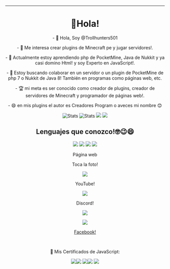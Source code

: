 <hr>
<h1 align="center"> 👋Hola!
</h1>
<p align="center"> - 👋 Hola, Soy @Trollhunters501 </p>
<p align="center"> - 👀 Me interesa crear plugins de Minecraft pe y jugar servidores!.</p>
<p align="center"> - 🌱 Actualmente estoy aprendiendo php de PocketMine, Java de Nukkit y ya casi domino Html! y soy Experto en JavaScript!.</p>
<p align="center"> - 💞️ Estoy buscando colaborar en un servidor o un plugin de PocketMine de php 7 o Nukkit de Java 8! También en programas como páginas web, etc.</p>
<p align="center"> - 🏆 mi meta es ser conocido como creador de plugins, creador de servidores de Minecraft y programador de páginas web!.</p>
<p align="center"> - 😄 en mis plugins el autor es Creadores Program o aveces mi nombre 😊</p>
<div align="center">

![Stats](https://github-readme-stats.vercel.app/api?username=Trollhunters501&theme=dark&show_icons=true&count_private=true&include_all_commits=true) 
![Stats](https://github-readme-stats.vercel.app/api/top-langs/?username=Trollhunters501&show_icons=true&theme=dark)
![](https://github-readme-streak-stats.herokuapp.com/?user=Trollhunters501&theme=dark&hide_border=false)
![](https://github-profile-trophy.vercel.app/?username=Trollhunters501&theme=radical&no-frame=false&no-bg=true&margin-w=4)
<h2 align="center"> Lenguajes que conozco!🤓😉😄
</h2>
<img src="https://raw.githubusercontent.com/Trollhunters501/Trollhunters501/main/php.png" />
<img src="https://raw.githubusercontent.com/Trollhunters501/Trollhunters501/main/java.png" />
<img src="https://raw.githubusercontent.com/Trollhunters501/Trollhunters501/main/javascript.png" />
<img src="https://raw.githubusercontent.com/Trollhunters501/Trollhunters501/main/html.png" />
<p align="center"> Página web
</p> 
<p align="center"> Toca la foto! </p>
<a href="https://creadoresgames.blogspot.com/?m=1"> <img src="https://raw.githubusercontent.com/Trollhunters501/Trollhunters501/main/20220823_182853_0000.png" />
</a>
<p align="center"> YouTube!
</p>
<a href="https://m.youtube.com/channel/UC0Y6PCdP58OKnGpDDDG6EcQ"> <img src="https://raw.githubusercontent.com/Trollhunters501/Trollhunters501/main/images.png"/> </a>
<p align="center"> Discord!
</p>
<a href="https://discord.gg/HeMbkhnYMR"> <img src="https://raw.githubusercontent.com/Trollhunters501/Trollhunters501/main/Discord.jpeg"/> </a>

<a href="https://www.facebook.com/profile.php?id=100089507007036&mibextid=ZbWKwL"> <img src="https://raw.githubusercontent.com/Trollhunters501/Trollhunters501/main/Facebook.png"/>
<p align="center"> Facebook!</p></a>


<br/>
<p>📄 Mis Certificados de JavaScript:</p>
<img src="https://github.com/Trollhunters501/Trollhunters501/raw/main/certificates/ReactNative-snapshot-image4317038488454456310.png"/><img src="https://github.com/Trollhunters501/Trollhunters501/raw/main/certificates/ReactNative-snapshot-image3317335723381722587.png"/>
<img src="https://github.com/Trollhunters501/Trollhunters501/raw/main/certificates/Screenshot_20230306-211720448~2.png"/><img src="https://github.com/Trollhunters501/Trollhunters501/raw/main/certificates/Screenshot_20230317-181101~2.png"/>
<img src="https://github.com/Trollhunters501/Trollhunters501/raw/main/certificates/Screenshot_20230326-233907~2.png"/>

<!---
Trollhunters501/Trollhunters501 su página ✨ special ✨  causado por `README.md` (this file) aparece en tu GitHub profile.
You can click the Preview link to take a look at your changes.
--->
